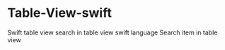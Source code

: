 # Table-View-swift


Swift table view search in table view swift language 
Search item in table view 
